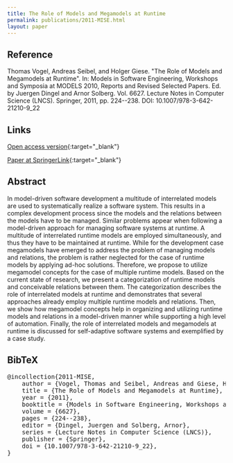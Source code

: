 ```yaml
---
title: The Role of Models and Megamodels at Runtime
permalink: publications/2011-MISE.html
layout: paper
---
```


## Reference
Thomas Vogel, Andreas Seibel, and Holger Giese. "The Role of Models and Megamodels at Runtime". In: Models in Software Engineering, Workshops and Symposia at MODELS 2010, Reports and Revised Selected Papers. Ed. by Juergen Dingel and Arnor Solberg. Vol. 6627. Lecture Notes in Computer Science (LNCS). Springer, 2011, pp. 224--238. DOI: 10.1007/978-3-642-21210-9\_22

## Links
[Open access version](https://arxiv.org/abs/1805.07396){:target="_blank"}

[Paper at SpringerLink](https://doi.org/10.1007/978-3-642-21210-9_22){:target="_blank"}

## Abstract
In model-driven software development a multitude of interrelated models are used to systematically realize a software system. This results in a complex development process since the models and the relations between the models have to be managed. Similar problems appear when following a model-driven approach for managing software systems at runtime. A multitude of interrelated runtime models are employed simultaneously, and thus they have to be maintained at runtime. While for the development case megamodels have emerged to address the problem of managing models and relations, the problem is rather neglected for the case of runtime models by applying ad-hoc solutions. Therefore, we propose to utilize megamodel concepts for the case of multiple runtime models. Based on the current state of research, we present a categorization of runtime models and conceivable relations between them. The categorization describes the role of interrelated models at runtime and demonstrates that several approaches already employ multiple runtime models and relations. Then, we show how megamodel concepts help in organizing and utilizing runtime models and relations in a model-driven manner while supporting a high level of automation. Finally, the role of interrelated models and megamodels at runtime is discussed for self-adaptive software systems and exemplified by a case study.

## BibTeX

<div class="bibtex">
<pre>@incollection{2011-MISE,
    author = {Vogel, Thomas and Seibel, Andreas and Giese, Holger},
    title = {The Role of Models and Megamodels at Runtime},
    year = {2011},
    booktitle = {Models in Software Engineering, Workshops and Symposia at MODELS 2010, Reports and Revised Selected Papers},
    volume = {6627},
    pages = {224--238},
    editor = {Dingel, Juergen and Solberg, Arnor},
    series = {Lecture Notes in Computer Science (LNCS)},
    publisher = {Springer},
    doi = {10.1007/978-3-642-21210-9_22},
}</pre>
</div>
